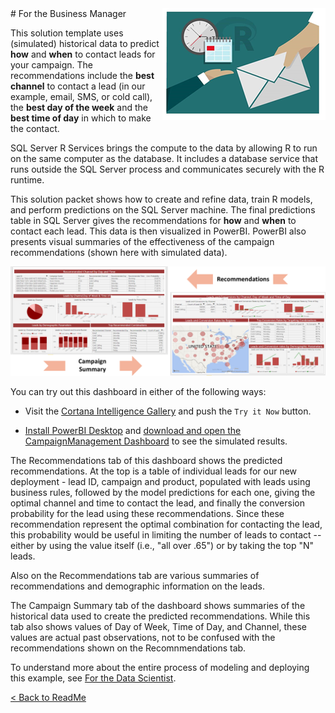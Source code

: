 <img src="Images/management.png" align="right">
# For the Business Manager

This solution template uses (simulated) historical data to predict  **how** and **when** to contact leads for your campaign. The recommendations include  the **best channel** to contact a lead (in our example, email, SMS, or cold call), the **best day of the week** and the **best time of day** in which to make the contact.  
 
SQL Server R Services brings the compute to the data by allowing R to run on the same computer as the database. It includes a database service that runs outside the SQL Server process and communicates securely with the R runtime. 

This solution packet shows how to create and refine data, train R models, and perform predictions on the SQL Server machine. The final predictions table in SQL Server gives the recommendations for **how** and **when** to contact each lead. This data is then visualized in PowerBI.  PowerBI also presents visual summaries of the effectiveness of the campaign recommendations (shown here with simulated data).


![Visualize](Images/visualize.png?raw=true)


You can try out this dashboard in either of the following ways:

* Visit the [Cortana Intelligence Gallery](https://gallery.cortanaintelligence.com/Solution/e992f8c1b29f4df897301d11796f9e7c) and push the `Try it Now` button.

*  <a href="https://powerbi.microsoft.com/en-us/desktop/" target="_blank">Install PowerBI Desktop</a> and <a href="Campaign%20Management%20Dashboard.pbix" target="_blank">download and open the CampaignManagement Dashboard</a> to see the simulated results.

The Recommendations tab of this dashboard shows the predicted recommendations.  At the top is a table of individual leads for our new deployment - lead ID, campaign and product, populated with leads using business rules, followed by the model predictions for each one, giving the optimal channel and time to contact the lead, and finally the conversion probability for the lead using these recommendations.  Since these recommendation represent the optimal combination for contacting the lead, this probability would be useful in limiting the number of leads to contact --  either by using the value itself (i.e., "all over .65") or by taking the top "N" leads.

Also on the Recommendations tab are various summaries of recommendations and demographic information on the leads. 

The Campaign Summary tab of the dashboard shows summaries of the historical data used to create the predicted recommendations.  While this tab also shows values of Day of Week, Time of Day, and Channel, these values are actual past observations, not to be confused with the recommendations shown on the Recomnmendations tab.  

To understand more about the entire process of modeling and deploying this example, see [For the Data Scientist](data-scientist.md).
 

[&lt; Back to ReadMe](../readme.md)
